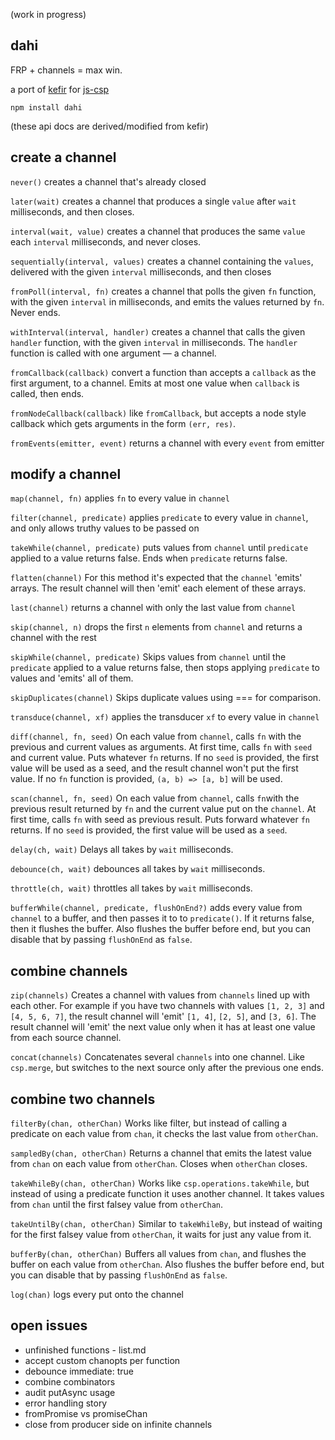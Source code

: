(work in progress)

dahi
---

FRP + channels = max win.

a port of [kefir](https://pozadi.github.io/kefir/) for [js-csp](https://github.com/ubolonton/js-csp)

`npm install dahi`

(these api docs are derived/modified from kefir)


create a channel
---

`never()`
creates a channel that's already closed

`later(wait)`
creates a channel that produces a single `value` after `wait` milliseconds, and then closes.

`interval(wait, value)`
creates a channel that produces the same `value` each `interval` milliseconds, and never closes.

`sequentially(interval, values)`
creates a channel containing the `values`, delivered with the given `interval` milliseconds, and then closes

`fromPoll(interval, fn)`
creates a channel that polls the given `fn` function, with the given `interval` in milliseconds, and emits the values returned by `fn`. Never ends.

`withInterval(interval, handler)`
creates a channel that calls the given `handler` function, with the given `interval` in milliseconds. The `handler` function is called with one argument — a channel.

`fromCallback(callback)`
convert a function than accepts a `callback` as the first argument, to a channel. Emits at most one value when `callback` is called, then ends.

`fromNodeCallback(callback)`
like `fromCallback`, but accepts a node style callback which gets arguments in the form `(err, res)`.


`fromEvents(emitter, event)`
returns a channel with every `event` from emitter


modify a channel
---

`map(channel, fn)`
applies `fn` to every value in `channel`

`filter(channel, predicate)`
applies `predicate` to every value in `channel`, and only allows truthy values to be passed on

`takeWhile(channel, predicate)`
puts values from `channel` until `predicate` applied to a value returns false. Ends when `predicate` returns false.

`flatten(channel)`
For this method it's expected that the `channel` 'emits' arrays. The result channel will then 'emit' each element of these arrays.

`last(channel)`
returns a channel with only the last value from `channel`

`skip(channel, n)`
drops the first `n` elements from `channel` and returns a channel with the rest

`skipWhile(channel, predicate)`
Skips values from `channel` until the `predicate` applied to a value returns false, then stops applying `predicate` to values and 'emits' all of them.

`skipDuplicates(channel)`
Skips duplicate values using === for comparison.

`transduce(channel, xf)`
applies the transducer `xf` to every value in `channel`

`diff(channel, fn, seed)`
On each value from `channel`, calls `fn` with the previous and current values as arguments. At first time, calls `fn` with `seed` and current value. Puts whatever `fn` returns. If no `seed` is provided, the first value will be used as a seed, and the result channel won't put the first value. If no `fn` function is provided, `(a, b) => [a, b]` will be used.

`scan(channel, fn, seed)`
On each value from `channel`, calls `fn`with the previous result returned by `fn` and the current value put on the `channel`. At first time, calls `fn` with seed as previous result. Puts forward whatever `fn` returns. If no `seed` is provided, the first value will be used as a `seed`.

`delay(ch, wait)`
Delays all takes by `wait` milliseconds.

`debounce(ch, wait)`
debounces all takes by `wait` milliseconds.

`throttle(ch, wait)`
throttles all takes by `wait` milliseconds.

`bufferWhile(channel, predicate, flushOnEnd?)`
adds every value from `channel` to a buffer, and then passes it to to `predicate()`. If it returns false, then it flushes the buffer. Also flushes the buffer before end, but you can disable that by passing `flushOnEnd` as `false`.


combine channels
---
`zip(channels)`
Creates a channel with values from `channels` lined up with each other. For example if you have two channels with values `[1, 2, 3]` and `[4, 5, 6, 7]`, the result channel will 'emit' `[1, 4]`, `[2, 5]`, and `[3, 6]`. The result channel will 'emit' the next value only when it has at least one value from each source channel.

`concat(channels)`
Concatenates several `channels` into one channel. Like `csp.merge`, but switches to the next source only after the previous one ends.


combine two channels
---
`filterBy(chan, otherChan)`
Works like filter, but instead of calling a predicate on each value from `chan`, it checks the last value from `otherChan`.

`sampledBy(chan, otherChan)`
Returns a channel that emits the latest value from `chan` on each value from `otherChan`. Closes when `otherChan` closes.

`takeWhileBy(chan, otherChan)`
Works like `csp.operations.takeWhile`, but instead of using a predicate function it uses another channel. It takes values from `chan` until the first falsey value from `otherChan`.

`takeUntilBy(chan, otherChan)`
Similar to `takeWhileBy`, but instead of waiting for the first falsey value from `otherChan`, it waits for just any value from it.

`bufferBy(chan, otherChan)`
Buffers all values from `chan`, and flushes the buffer on each value from `otherChan`. Also flushes the buffer before end, but you can disable that by passing `flushOnEnd` as `false`.

`log(chan)`
logs every put onto the channel


open issues
---
- unfinished functions - list.md
- accept custom chanopts per function
- debounce immediate: true
- combine combinators
- audit putAsync usage
- error handling story
- fromPromise vs promiseChan
- close from producer side on infinite channels